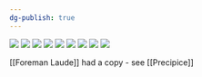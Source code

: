 ```yaml
---
dg-publish: true
---
```

![](https://i.imgur.com/Wves353.jpeg)
![](https://i.imgur.com/cybTvnA.jpeg)
![](https://i.imgur.com/Sr5g8kT.jpeg)
![](https://i.imgur.com/ADn6drZ.jpeg)
![](https://i.imgur.com/5JbxcmC.jpeg)
![](https://i.imgur.com/aoaHL0u.jpeg)
![](https://i.imgur.com/GikiwNn.jpeg)
![](https://i.imgur.com/2xvYiix.jpeg)
![](https://i.imgur.com/a3hwJTL.jpeg)


[[Foreman Laude]] had a copy - see [[Precipice]]